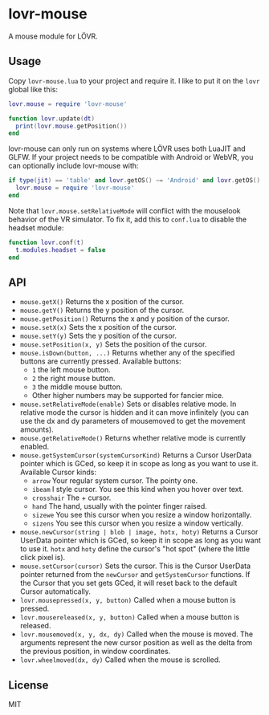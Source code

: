 lovr-mouse
===

A mouse module for LÖVR.

Usage
---

Copy `lovr-mouse.lua` to your project and require it.  I like to put it on the `lovr` global like this:

```lua
lovr.mouse = require 'lovr-mouse'

function lovr.update(dt)
  print(lovr.mouse.getPosition())
end
```

lovr-mouse can only run on systems where LÖVR uses both LuaJIT and GLFW. If your project needs to be compatible with Android or WebVR, you can optionally include lovr-mouse with:

```lua
if type(jit) == 'table' and lovr.getOS() ~= 'Android' and lovr.getOS() ~= 'Web' then
  lovr.mouse = require 'lovr-mouse'
end
```

Note that `lovr.mouse.setRelativeMode` will conflict with the mouselook behavior of the VR simulator.  To fix it, add this to `conf.lua` to disable the headset module:

```lua
function lovr.conf(t)
  t.modules.headset = false
end
```

API
---

- `mouse.getX()` Returns the x position of the cursor.
- `mouse.getY()` Returns the y position of the cursor.
- `mouse.getPosition()` Returns the x and y position of the cursor.
- `mouse.setX(x)` Sets the x position of the cursor.
- `mouse.setY(y)` Sets the y position of the cursor.
- `mouse.setPosition(x, y)` Sets the position of the cursor.
- `mouse.isDown(button, ...)` Returns whether any of the specified buttons are currently pressed.
  Available buttons:
  - `1` the left mouse button.
  - `2` the right mouse button.
  - `3` the middle mouse button.
  - Other higher numbers may be supported for fancier mice.
- `mouse.setRelativeMode(enable)` Sets or disables relative mode.  In relative mode the cursor is
  hidden and it can move infinitely (you can use the dx and dy parameters of mousemoved to get the
  movement amounts).
- `mouse.getRelativeMode()` Returns whether relative mode is currently enabled.
- `mouse.getSystemCursor(systemCursorKind)` Returns a Cursor UserData pointer which is GCed, so keep it in scope as long as you want to use it.
  Available Cursor kinds:
  - `arrow` Your regular system cursor. The pointy one.
  - `ibeam` I style cursor. You see this kind when you hover over text.
  - `crosshair` The + cursor.
  - `hand` The hand, usually with the pointer finger raised.
  - `sizewe` You see this cursor when you resize a window horizontally.
  - `sizens` You see this cursor when you resize a window vertically.
- `mouse.newCursor(string | blob | image, hotx, hoty)` Returns a Cursor UserData pointer which is GCed, so keep it in scope as long as you want to use it. `hotx` and `hoty` define the cursor's "hot spot" (where the little click pixel is).
- `mouse.setCursor(cursor)` Sets the cursor. This is the Cursor UserData pointer returned from the `newCursor` and `getSystemCursor` functions. If the Cursor that you set gets GCed, it will reset back to the default Cursor automatically.
- `lovr.mousepressed(x, y, button)` Called when a mouse button is pressed.
- `lovr.mousereleased(x, y, button)` Called when a mouse button is released.
- `lovr.mousemoved(x, y, dx, dy)` Called when the mouse is moved.  The arguments represent the new
  cursor position as well as the delta from the previous position, in window coordinates.
- `lovr.wheelmoved(dx, dy)` Called when the mouse is scrolled.

License
---

MIT
